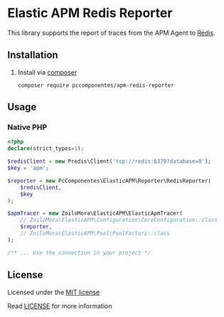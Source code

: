 # Elastic APM Redis Reporter

This library supports the report of traces from the APM Agent to [Redis](https://redis.io/).

## Installation

1) Install via [composer](https://getcomposer.org/)

    ```shell script
    composer require pccomponentes/apm-redis-reporter
    ```

## Usage

### Native PHP

```php
<?php
declare(strict_types=1);

$redisClient = new Predis\Client('tcp://redis:6379?database=0');
$key = 'apm';

$reporter = new PcComponentes\ElasticAPM\Reporter\RedisReporter(
    $redisClient,
    $key
);

$apmTracer = new ZoiloMora\ElasticAPM\ElasticApmTracer(
    // ZoiloMora\ElasticAPM\Configuration\CoreConfiguration::class
    $reporter,
    // ZoiloMora\ElasticAPM\Pool\PoolFactory::class
);

/** ... Use the connection in your project */
```

## License
Licensed under the [MIT license](http://opensource.org/licenses/MIT)

Read [LICENSE](LICENSE) for more information
